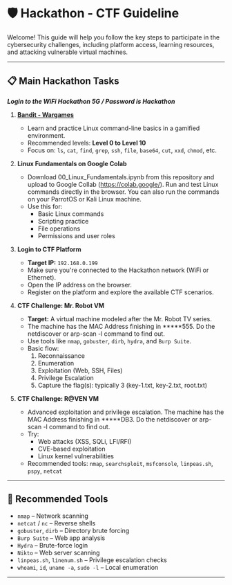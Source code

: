 # 🛡️ Hackathon - CTF Guideline

Welcome! This guide will help you follow the key steps to participate in the cybersecurity challenges, including platform access, learning resources, and attacking vulnerable virtual machines.

---

## 📋 Main Hackathon Tasks
***Login to the WiFi Hackathon 5G / Password is Hackathon***

1. **[Bandit - Wargames](https://overthewire.org/wargames/bandit/)**
   - Learn and practice Linux command-line basics in a gamified environment.
   - Recommended levels: **Level 0 to Level 10**
   - Focus on: `ls`, `cat`, `find`, `grep`, `ssh`, `file`, `base64`, `cut`, `xxd`, `chmod`, etc.

2. **Linux Fundamentals on Google Colab**
   - Download 00_Linux_Fundamentals.ipynb from this repository and upload to Google Collab (https://colab.google/). Run and test Linux commands directly in the browser. You can also run the commands on your ParrotOS or Kali Linux machine.
   - Use this for:
     - Basic Linux commands
     - Scripting practice
     - File operations
     - Permissions and user roles

3. **Login to CTF Platform**
   - **Target IP:** `192.168.0.199`
   - Make sure you're connected to the Hackathon network (WiFi or Ethernet).
   - Open the IP address on the browser.
   - Register on the platform and explore the available CTF scenarios.

4. **CTF Challenge: Mr. Robot VM**
   - **Target:** A virtual machine modeled after the Mr. Robot TV series.
   -  The machine has the MAC Address finishing in *****555. Do the netdiscover or arp-scan -l command to find out.
   - Use tools like `nmap`, `gobuster`, `dirb`, `hydra`, and `Burp Suite`.
   - Basic flow:
     1. Reconnaissance
     2. Enumeration
     3. Exploitation (Web, SSH, Files)
     4. Privilege Escalation
     5. Capture the flag(s): typically 3 (key-1.txt, key-2.txt, root.txt)

5. **CTF Challenge: R@VEN VM**
   - Advanced exploitation and privilege escalation. The machine has the MAC Address finishing in *****DB3. Do the netdiscover or arp-scan -l command to find out.
   - Try:
     - Web attacks (XSS, SQLi, LFI/RFI)
     - CVE-based exploitation
     - Linux kernel vulnerabilities
   - Recommended tools: `nmap`, `searchsploit`, `msfconsole`, `linpeas.sh`, `pspy`, `netcat`
--- 

## 🧰 Recommended Tools

- `nmap` – Network scanning
- `netcat` / `nc` – Reverse shells
- `gobuster`, `dirb` – Directory brute forcing
- `Burp Suite` – Web app analysis
- `Hydra` – Brute-force login
- `Nikto` – Web server scanning
- `linpeas.sh`, `linenum.sh` – Privilege escalation checks
- `whoami`, `id`, `uname -a`, `sudo -l` – Local enumeration

---
